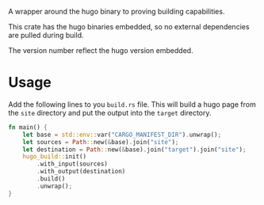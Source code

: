 A wrapper around the hugo binary to proving building capabilities.

This crate has the hugo binaries embedded, so no external dependencies are pulled during build.

The version number reflect the hugo version embedded.

# Usage

Add the following lines to you `build.rs` file.
This will build a hugo page from the `site` directory and put the output into the `target` directory.

```rust
fn main() {
    let base = std::env::var("CARGO_MANIFEST_DIR").unwrap();
    let sources = Path::new(&base).join("site");
    let destination = Path::new(&base).join("target").join("site");
    hugo_build::init()
        .with_input(sources)
        .with_output(destination)
        .build()
        .unwrap();
}
```